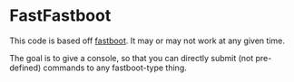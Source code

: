 # FastFastboot
This code is based off [fastboot](https://android.googlesource.com/platform/system/core/+/eclair-sholes-release2/fastboot). It may or may not work at any given time.

The goal is to give a console, so that you can directly submit (not pre-defined) commands to any fastboot-type thing.
